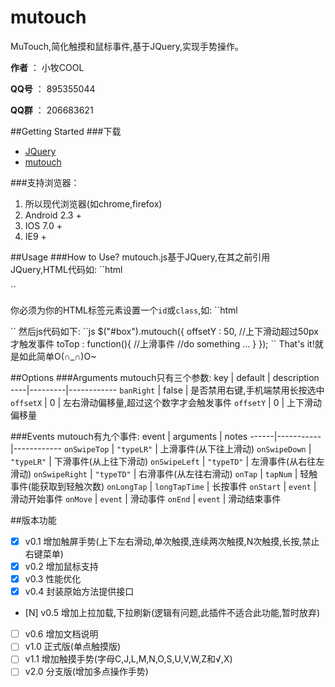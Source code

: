 # mutouch

MuTouch,简化触摸和鼠标事件,基于JQuery,实现手势操作。

**作者** ： 小牧COOL

**QQ号** ： 895355044

**QQ群** ： 206683621

##Getting Started
###下载
- [JQuery](http://jquery.com/download/)
- [mutouch](https://github.com/XiaoMuCOOL/mutouch)

###支持浏览器：
1. 所以现代浏览器(如chrome,firefox)
2. Android 2.3 +
3. IOS 7.0 +
4. IE9 +

##Usage
###How to Use?
mutouch.js基于JQuery,在其之前引用JQuery,HTML代码如:
``html
<script src="js/jquery.js" type="text/javascript"></script>
<!-- 开发版本 -->
<script src="js/jquery.mutouch.js" type="text/javascript"></script>
<!-- 线上版本 -->
<script src="js/jquery.mutouch.min.js" type="text/javascript"></script>
``

你必须为你的HTML标签元素设置一个`id`或`class`,如:
``html
<div id="box"></div>
``
然后js代码如下:
``js
$("#box").mutouch({
  offsetY : 50, //上下滑动超过50px才触发事件
  toTop : function(){
    //上滑事件
    //do something ...
  }
});
``
That's it!就是如此简单O(∩_∩)O~

##Options
###Arguments
mutouch只有三个参数:
key | default | description
----|---------|------------
`banRight` | false | 是否禁用右键,手机端禁用长按选中 
`offsetX` | 0 | 左右滑动偏移量,超过这个数字才会触发事件
`offsetY` | 0 | 上下滑动偏移量

###Events
mutouch有九个事件:
event | arguments | notes
------|-----------|------------
`onSwipeTop` | `"typeLR"` | 上滑事件(从下往上滑动)
`onSwipeDown` | `"typeLR"` | 下滑事件(从上往下滑动)
`onSwipeLeft` | `"typeTD"` | 左滑事件(从右往左滑动)
`onSwipeRight` | `"typeTD"` | 右滑事件(从左往右滑动)
`onTap` | `tapNum` | 轻触事件(能获取到轻触次数)
`onLongTap` | `longTapTime` | 长按事件
`onStart` | `event` | 滑动开始事件
`onMove` | `event` | 滑动事件
`onEnd` | `event` | 滑动结束事件

##版本功能
- [X] v0.1 增加触屏手势(上下左右滑动,单次触摸,连续两次触摸,N次触摸,长按,禁止右键菜单)
- [X] v0.2 增加鼠标支持
- [X] v0.3 性能优化
- [X] v0.4 封装原始方法提供接口
- [N] v0.5 增加上拉加载,下拉刷新(逻辑有问题,此插件不适合此功能,暂时放弃)
- [ ] v0.6 增加文档说明
- [ ] v1.0 正式版(单点触摸版)
- [ ] v1.1 增加触摸手势(字母C,J,L,M,N,O,S,U,V,W,Z和√,X)
- [ ] v2.0 分支版(增加多点操作手势)